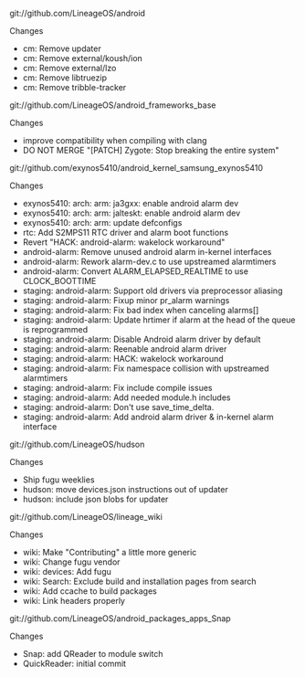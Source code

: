 
git://github.com/LineageOS/android

Changes
- cm: Remove updater
- cm: Remove external/koush/ion
- cm: Remove external/lzo
- cm: Remove libtruezip
- cm: Remove tribble-tracker

git://github.com/LineageOS/android_frameworks_base

Changes
- improve compatibility when compiling with clang
- DO NOT MERGE "[PATCH] Zygote: Stop breaking the entire system"

git://github.com/exynos5410/android_kernel_samsung_exynos5410

Changes
- exynos5410: arch: arm: ja3gxx: enable android alarm dev
- exynos5410: arch: arm: jalteskt: enable android alarm dev
- exynos5410: arch: arm: update defconfigs
- rtc: Add S2MPS11 RTC driver and alarm boot functions
- Revert "HACK: android-alarm: wakelock workaround"
- android-alarm: Remove unused android alarm in-kernel interfaces
- android-alarm: Rework alarm-dev.c to use upstreamed alarmtimers
- android-alarm: Convert ALARM_ELAPSED_REALTIME to use CLOCK_BOOTTIME
- staging: android-alarm: Support old drivers via preprocessor aliasing
- staging: android-alarm: Fixup minor pr_alarm warnings
- staging: android-alarm: Fix bad index when canceling alarms[]
- staging: android-alarm: Update hrtimer if alarm at the head of the queue is reprogrammed
- staging: android-alarm: Disable Android alarm driver by default
- staging: android-alarm: Reenable android alarm driver
- staging: android-alarm: HACK: wakelock workaround
- staging: android-alarm: Fix namespace collision with upstreamed alarmtimers
- staging: android-alarm: Fix include compile issues
- staging: android-alarm: Add needed module.h includes
- staging: android-alarm: Don't use save_time_delta.
- staging: android-alarm: Add android alarm driver & in-kernel alarm interface

git://github.com/LineageOS/hudson

Changes
- Ship fugu weeklies
- hudson: move devices.json instructions out of updater
- hudson: include json blobs for updater

git://github.com/LineageOS/lineage_wiki

Changes
- wiki: Make "Contributing" a little more generic
- wiki: Change fugu vendor
- wiki: devices: Add fugu
- wiki: Search: Exclude build and installation pages from search
- wiki: Add ccache to build packages
- wiki: Link headers properly

git://github.com/LineageOS/android_packages_apps_Snap

Changes
- Snap: add QReader to module switch
- QuickReader: initial commit
